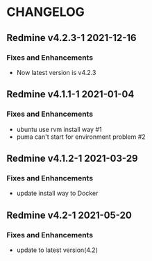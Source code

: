 # CHANGELOG

## Redmine v4.2.3-1 2021-12-16
### Fixes and Enhancements
- Now latest version is v4.2.3

## Redmine v4.1.1-1 2021-01-04
### Fixes and Enhancements
- ubuntu use rvm install way #1
- puma can't start for environment problem #2

## Redmine v4.1.2-1 2021-03-29
### Fixes and Enhancements
- update install way to Docker

## Redmine v4.2-1 2021-05-20
### Fixes and Enhancements
- update to latest version(4.2)
